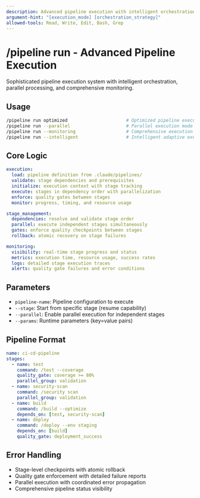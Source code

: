 ```yaml
---
description: Advanced pipeline execution with intelligent orchestration, parallel processing, and comprehensive monitoring
argument-hint: "[execution_mode] [orchestration_strategy]"
allowed-tools: Read, Write, Edit, Bash, Grep
---
```


# /pipeline run - Advanced Pipeline Execution

Sophisticated pipeline execution system with intelligent orchestration, parallel processing, and comprehensive monitoring.

## Usage
```bash
/pipeline run optimized                      # Optimized pipeline execution
/pipeline run --parallel                     # Parallel execution mode
/pipeline run --monitoring                   # Comprehensive execution monitoring
/pipeline run --intelligent                  # Intelligent adaptive execution
```

## Core Logic
```yaml
execution:
  load: pipeline definition from .claude/pipelines/
  validate: stage dependencies and prerequisites  
  initialize: execution context with stage tracking
  execute: stages in dependency order with parallelization
  enforce: quality gates between stages
  monitor: progress, timing, and resource usage

stage_management:
  dependencies: resolve and validate stage order
  parallel: execute independent stages simultaneously
  gates: enforce quality checkpoints between stages
  rollback: atomic recovery on stage failures

monitoring:
  visibility: real-time stage progress and status
  metrics: execution time, resource usage, success rates
  logs: detailed stage execution traces
  alerts: quality gate failures and error conditions
```

## Parameters
- `pipeline-name`: Pipeline configuration to execute
- `--stage`: Start from specific stage (resume capability)
- `--parallel`: Enable parallel execution for independent stages
- `--params`: Runtime parameters (key=value pairs)

## Pipeline Format
```yaml
name: ci-cd-pipeline
stages:
  - name: test
    command: /test --coverage
    quality_gate: coverage >= 80%
    parallel_group: validation
  - name: security-scan
    command: /security scan
    parallel_group: validation
  - name: build
    command: /build --optimize
    depends_on: [test, security-scan]
  - name: deploy
    command: /deploy --env staging
    depends_on: [build]
    quality_gate: deployment_success
```

## Error Handling
- Stage-level checkpoints with atomic rollback
- Quality gate enforcement with detailed failure reports
- Parallel execution with coordinated error propagation
- Comprehensive pipeline status visibility 